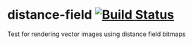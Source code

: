 # distance-field [![Build Status](https://travis-ci.org/tversteeg/distance-field.svg?branch=master)](https://travis-ci.org/tversteeg/distance-field)
Test for rendering vector images using distance field bitmaps
